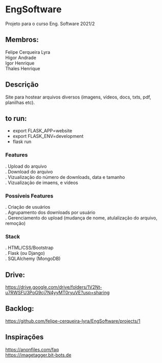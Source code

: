 # EngSoftware
Projeto para o curso Eng. Software 2021/2

## Membros:
Felipe Cerqueira Lyra \
Higor Andrade \
Igor Henrique \
Thales Henrique

## Descrição
Site para hostear arquivos diversos (imagens, vídeos, docs, txts, pdf, planilhas etc).

## to run:
- export FLASK_APP=website
- export FLASK_ENV=development
- flask run

### Features
. Upload do arquivo \
. Download do arquivo \
. Vizualização do número de downloads, data e tamanho \
. Vizualização de imaens, e vídeos

### Possíveis Features
. Criação de usuários \
. Agrupamento dos downloads por usuário \
. Gerenciamento do upload (mudança de nome, atulalização do arquivo, remoção)

### Stack
. HTML/CSS/Bootstrap \
. Flask (ou Django) \
. SQLAlchemy (MongoDB)

## Drive:
https://drive.google.com/drive/folders/1V2Nt-u7RWSFU3PoG9cj7N4yyMT0ryuVE?usp=sharing

## Backlog:
https://github.com/felipe-cerqueira-lyra/EngSoftware/projects/1

## Inspirações
https://anonfiles.com/faq \
https://imagetagger.bit-bots.de
